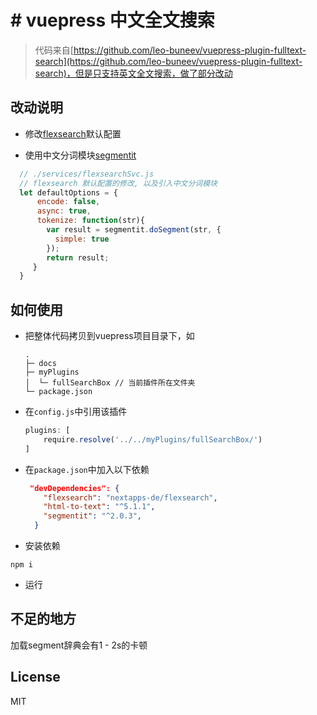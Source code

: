 # # vuepress 中文全文搜索

> 代码来自[https://github.com/leo-buneev/vuepress-plugin-fulltext-search](https://github.com/leo-buneev/vuepress-plugin-fulltext-search)，但是只支持英文全文搜索，做了部分改动

## 改动说明
+ 修改[flexsearch](https://github.com/nextapps-de/flexsearch)默认配置

+ 使用中文分词模块[segmentit](https://github.com/linonetwo/segmentit)

```js
  // ./services/flexsearchSvc.js
  // flexsearch 默认配置的修改, 以及引入中文分词模块
  let defaultOptions = {
      encode: false,
      async: true,
      tokenize: function(str){
        var result = segmentit.doSegment(str, {
          simple: true
        });
        return result;
     }
  }
```

  


## 如何使用

+ 把整体代码拷贝到vuepress项目目录下，如

  ```
  .
  ├─ docs
  ├─ myPlugins
  │  └─ fullSearchBox // 当前插件所在文件夹
  └─ package.json
  ```

  

+ 在`config.js`中引用该插件

  ```js
  plugins: [
      require.resolve('../../myPlugins/fullSearchBox/')
  ]
  ```

+ 在`package.json`中加入以下依赖

  ```json
   "devDependencies": {
      "flexsearch": "nextapps-de/flexsearch",
      "html-to-text": "^5.1.1",
      "segmentit": "^2.0.3",
    }
  ```
+ 安装依赖
```
npm i
```

+ 运行

## 不足的地方

加载segment辞典会有1 - 2s的卡顿

## License

MIT